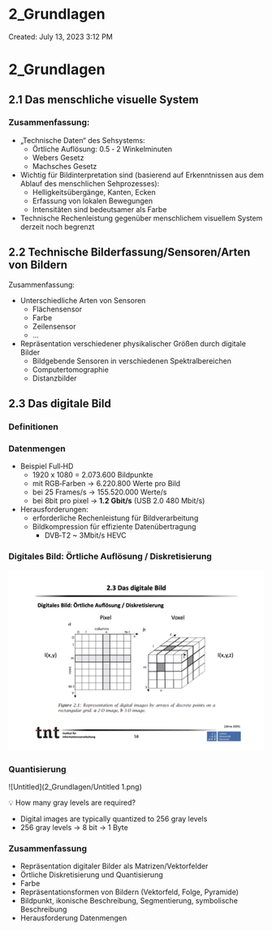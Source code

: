 # 2_Grundlagen

Created: July 13, 2023 3:12 PM

# 2_Grundlagen

## 2.1 Das menschliche visuelle System

### Zusammenfassung:

- „Technische Daten“ des Sehsystems:
    - Örtliche Auflösung: 0.5 ‐ 2 Winkelminuten
    - Webers Gesetz
    - Machsches Gesetz
- Wichtig für Bildinterpretation sind (basierend auf Erkenntnissen aus dem Ablauf des menschlichen Sehprozesses):
    - Helligkeitsübergänge, Kanten, Ecken
    - Erfassung von lokalen Bewegungen
    - Intensitäten sind bedeutsamer als Farbe
- Technische Rechenleistung gegenüber menschlichem visuellem System derzeit noch begrenzt

## 2.2 Technische Bilderfassung/Sensoren/Arten von Bildern

Zusammenfassung:

- Unterschiedliche Arten von Sensoren
    - Flächensensor
    - Farbe
    - Zeilensensor
    - …
- Repräsentation verschiedener physikalischer Größen durch digitale Bilder
    - Bildgebende Sensoren in verschiedenen Spektralbereichen
    - Computertomographie
    - Distanzbilder

## 2.3 Das digitale Bild

### Definitionen

### Datenmengen

- Beispiel Full‐HD
    - 1920 x 1080 = 2.073.600 Bildpunkte
    - mit RGB‐Farben → 6.220.800 Werte pro Bild
    - bei 25 Frames/s → 155.520.000 Werte/s
    - bei 8bit pro pixel → **1.2 Gbit/s** (USB 2.0 480 Mbit/s)
- Herausforderungen:
    - erforderliche Rechenleistung für Bildverarbeitung
    - Bildkompression für effiziente Datenübertragung
        - DVB‐T2 ~ 3Mbit/s HEVC

### Digitales Bild: Örtliche Auflösung / Diskretisierung

![Untitled](2_Grundlagen/Untitled.png)

### Quantisierung

![Untitled](2_Grundlagen/Untitled 1.png)

<aside>
💡 How many gray levels are required?

- Digital images are typically quantized to 256 gray levels
- 256 gray levels → 8 bit → 1 Byte
</aside>

### Zusammenfassung

- Repräsentation digitaler Bilder als Matrizen/Vektorfelder
- Örtliche Diskretisierung und Quantisierung
- Farbe
- Repräsentationsformen von Bildern (Vektorfeld, Folge, Pyramide)
- Bildpunkt, ikonische Beschreibung, Segmentierung, symbolische Beschreibung
- Herausforderung Datenmengen
